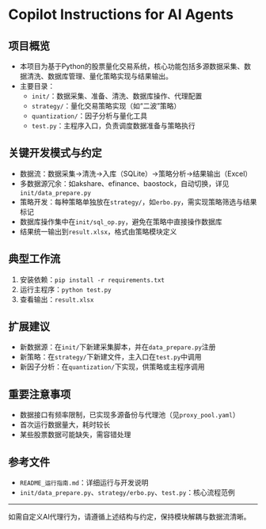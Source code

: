 # Copilot Instructions for AI Agents

## 项目概览
- 本项目为基于Python的股票量化交易系统，核心功能包括多源数据采集、数据清洗、数据库管理、量化策略实现与结果输出。
- 主要目录：
  - `init/`：数据采集、准备、清洗、数据库操作、代理配置
  - `strategy/`：量化交易策略实现（如“二波”策略）
  - `quantization/`：因子分析与量化工具
  - `test.py`：主程序入口，负责调度数据准备与策略执行

## 关键开发模式与约定
- 数据流：数据采集→清洗→入库（SQLite）→策略分析→结果输出（Excel）
- 多数据源冗余：如akshare、efinance、baostock，自动切换，详见`init/data_prepare.py`
- 策略开发：每种策略单独放在`strategy/`，如`erbo.py`，需实现策略筛选与结果标记
- 数据库操作集中在`init/sql_op.py`，避免在策略中直接操作数据库
- 结果统一输出到`result.xlsx`，格式由策略模块定义

## 典型工作流
1. 安装依赖：`pip install -r requirements.txt`
2. 运行主程序：`python test.py`
3. 查看输出：`result.xlsx`

## 扩展建议
- 新数据源：在`init/`下新建采集脚本，并在`data_prepare.py`注册
- 新策略：在`strategy/`下新建文件，主入口在`test.py`中调用
- 新因子分析：在`quantization/`下实现，供策略或主程序调用

## 重要注意事项
- 数据接口有频率限制，已实现多源备份与代理池（见`proxy_pool.yaml`）
- 首次运行数据量大，耗时较长
- 某些股票数据可能缺失，需容错处理

## 参考文件
- `README_运行指南.md`：详细运行与开发说明
- `init/data_prepare.py`、`strategy/erbo.py`、`test.py`：核心流程范例

---
如需自定义AI代理行为，请遵循上述结构与约定，保持模块解耦与数据流清晰。
